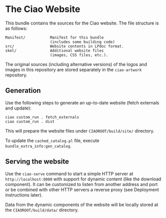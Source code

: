 # The Ciao Website

This bundle contains the sources for the Ciao website. The file
structure is as follows:

```
Manifest/           Manifest for this bundle
                    (includes some building code)
src/                Website contents in LPdoc format.
skel/               Additional website files
                    (images, CSS files, etc.).
```

The original sources (including alternative versions) of the logos and
images in this repository are stored separately in the `ciao-artwork`
repository.

## Generation

Use the following steps to generate an up-to-date website (fetch
externals and update):

```
ciao custom_run . fetch_externals
ciao custom_run . dist
```

This will prepare the website files under `CIAOROOT/build/site/`
directory.

To update the `cached_catalog.pl` file, execute
`bundle_extra_info:gen_catalog`.

## Serving the website

Use the `ciao-serve` command to start a simple HTTP server at
`http://localhost:8000` with support for dynamic content (like the
download component). It can be customized to listen from another
address and port or be combined with other HTTP servers a reverse
proxy (see Deployment instructions later).

Data from the dynamic components of the website will be locally stored
at the `CIAOROOT/build/data/` directory.

